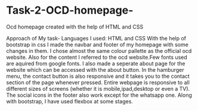 # Task-2-OCD-homepage-
Ocd homepage created with the help of HTML and CSS

Approach of My task-
Languages I used: HTML and CSS
With the help of bootstrap in css I made the navbar and footer of my homepage with some changes in them. I chose almost the same colour pallette as the official ocd website. Also for the content I referred to the ocd website.Few fonts used are aquired from google fonts. I also made a seperate about page for the website which can be accessed with the about button. In the hamburger menu, the contact button is also responsive and it takes you to the contact section of the page whenever pressed.
Entire webpage is responsive to all different sizes of screens (whether it is mobile,ipad,desktop or even a TV).
The social icons in the footer also work except for the whatsapp one.
Along with bootstrap, I have used flexbox at some stages.
